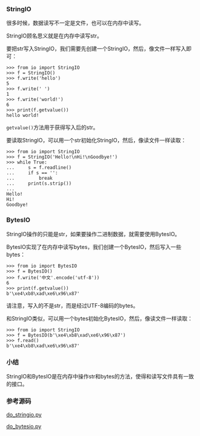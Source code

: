 ### StringIO

很多时候，数据读写不一定是文件，也可以在内存中读写。

StringIO顾名思义就是在内存中读写str。

要把str写入StringIO，我们需要先创建一个StringIO，然后，像文件一样写入即可：

    
    
    >>> from io import StringIO
    >>> f = StringIO()
    >>> f.write('hello')
    5
    >>> f.write(' ')
    1
    >>> f.write('world!')
    6
    >>> print(f.getvalue())
    hello world!
    

`getvalue()`方法用于获得写入后的str。

要读取StringIO，可以用一个str初始化StringIO，然后，像读文件一样读取：

    
    
    >>> from io import StringIO
    >>> f = StringIO('Hello!\nHi!\nGoodbye!')
    >>> while True:
    ...     s = f.readline()
    ...     if s == '':
    ...         break
    ...     print(s.strip())
    ...
    Hello!
    Hi!
    Goodbye!
    

### BytesIO

StringIO操作的只能是str，如果要操作二进制数据，就需要使用BytesIO。

BytesIO实现了在内存中读写bytes，我们创建一个BytesIO，然后写入一些bytes：

    
    
    >>> from io import BytesIO
    >>> f = BytesIO()
    >>> f.write('中文'.encode('utf-8'))
    6
    >>> print(f.getvalue())
    b'\xe4\xb8\xad\xe6\x96\x87'
    

请注意，写入的不是str，而是经过UTF-8编码的bytes。

和StringIO类似，可以用一个bytes初始化BytesIO，然后，像读文件一样读取：

    
    
    >>> from io import StringIO
    >>> f = BytesIO(b'\xe4\xb8\xad\xe6\x96\x87')
    >>> f.read()
    b'\xe4\xb8\xad\xe6\x96\x87'
    

### 小结

StringIO和BytesIO是在内存中操作str和bytes的方法，使得和读写文件具有一致的接口。

### 参考源码

[do_stringio.py](https://github.com/michaelliao/learn-python3/blob/master/samples/io/do_stringio.py)

[do_bytesio.py](https://github.com/michaelliao/learn-python3/blob/master/samples/io/do_bytesio.py)

